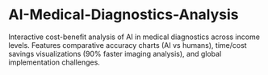 # AI-Medical-Diagnostics-Analysis
Interactive cost-benefit analysis of AI in medical diagnostics across income levels. Features comparative accuracy charts (AI vs humans), time/cost savings visualizations (90% faster imaging analysis), and global implementation challenges. 
